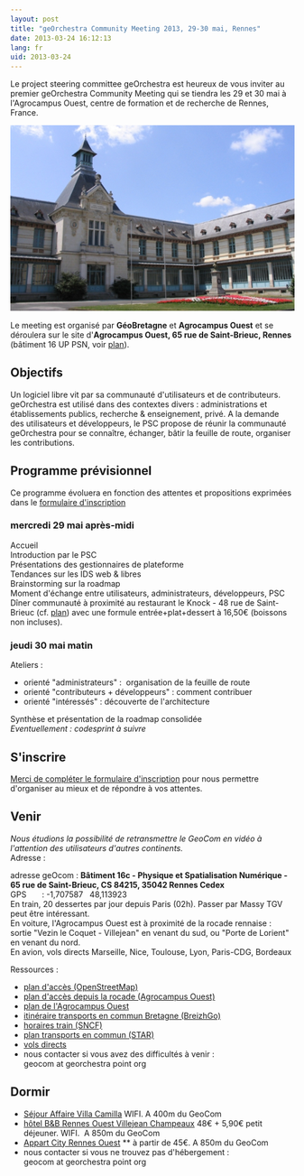 ```yaml
---
layout: post
title: "geOrchestra Community Meeting 2013, 29-30 mai, Rennes"
date: 2013-03-24 16:12:13
lang: fr
uid: 2013-03-24
---
```


<p>Le project steering committee geOrchestra est heureux de vous inviter au
premier geOrchestra Community Meeting qui se tiendra les 29 et 30 mai à
l'Agrocampus Ouest, centre de formation et de recherche de Rennes, France.</p>
<p><img src="/public/AGROCAMPUS.jpg" alt="" width="653" /></p>

<!--more-->

<p>Le meeting est organisé par
<strong>GéoBretagne</strong> et <strong>Agrocampus Ouest</strong> et
se déroulera sur le site d'<strong>Agrocampus Ouest, 65 rue de Saint-Brieuc,
Rennes</strong> (bâtiment 16 UP PSN, voir <a href="http://www.agrocampus-ouest.fr/infoglueDeliverLive/footer/plans-acces/campus-rennes" hreflang="fr">plan</a>).</p>
<h2>Objectifs</h2>
Un logiciel libre vit par sa communauté d'utilisateurs et de contributeurs.
geOrchestra est utilisé dans des contextes divers : administrations et
établissements publics, recherche &amp; enseignement, privé. A la demande des
utilisateurs et développeurs, le PSC propose de réunir la communauté
geOrchestra pour se connaître, échanger, bâtir la feuille de route, organiser
les contributions.
<h2>Programme prévisionnel</h2>
<div>Ce programme évoluera en fonction des attentes et propositions exprimées
dans le <a href="https://docs.google.com/forms/d/1aGFMtLFFsMX9ibFhmLjiwl7AhONxAx7zujYWhkutdbk/viewform" hreflang="fr">formulaire d'inscription</a></div>
<h3>mercredi 29 mai après-midi</h3>
<div>Accueil</div>
<div>Introduction par le PSC</div>
<div>Présentations des gestionnaires de plateforme</div>
<div>Tendances sur les IDS web &amp; libres</div>
<div>Brainstorming sur la roadmap</div>
<div>Moment d'échange entre utilisateurs, administrateurs, développeurs,
PSC</div>
<div>Dîner communauté à proximité au restaurant le Knock - 48 rue de
Saint-Brieuc (cf. <a href="http://www.openstreetmap.org/?lat=48.112655&amp;lon=-1.703063&amp;zoom=18&amp;layers=M">
plan</a>) avec une formule entrée+plat+dessert à 16,50€ (boissons non
incluses).</div>
<h3>jeudi 30 mai matin</h3>
<div>Ateliers :</div>
<div>
<ul>
<li>orienté &quot;administrateurs&quot; :  organisation de la feuille de route</li>
<li>orienté &quot;contributeurs + développeurs&quot; : comment contribuer</li>
<li>orienté &quot;intéressés&quot; : découverte de l'architecture</li>
</ul>
<div>Synthèse et présentation de la roadmap consolidée</div>
</div>
<div><em>Eventuellement : codesprint à suivre</em></div>
<h2>S'inscrire</h2>
<a href="https://docs.google.com/forms/d/1aGFMtLFFsMX9ibFhmLjiwl7AhONxAx7zujYWhkutdbk/viewform" hreflang="fr">Merci de compléter le formulaire d'inscription</a> pour nous
permettre d'organiser au mieux et de répondre à vos attentes.<br />
<h2>Venir</h2>
<div><em>Nous étudions la possibilité de retransmettre le GeoCom en vidéo à
l'attention des utilisateurs d'autres continents.</em></div>
<div>Adresse :
<p>adresse geOcom : <strong>Bâtiment 16c - Physique et Spatialisation Numérique
- 65 rue de Saint-Brieuc, CS 84215, 35042 Rennes Cedex</strong><br />
GPS       : -1,707587   48,113923<br />
En train, 20 dessertes par jour depuis Paris (02h). Passer par Massy TGV peut
être intéressant.<br />
En voiture, l'Agrocampus Ouest est à proximité de la rocade rennaise : sortie
&quot;Vezin le Coquet - Villejean&quot; en venant du sud, ou &quot;Porte de Lorient&quot; en venant
du nord.<br />
En avion, vols directs Marseille, Nice, Toulouse, Lyon, Paris-CDG,
Bordeaux</p>
</div>
<div>Ressources :</div>
<div>
<ul>
<li><a href="http://osm.org/go/eri001oXY--" hreflang="fr">plan d'accès
(OpenStreetMap)</a></li>
<li><a hreflang="fr" href="http://www.agrocampus-ouest.fr/infoglueDeliverLive/footer/plans-acces/rocade-rennes">
plan d'accès depuis la rocade (Agrocampus Ouest)</a></li>
<li><a href="http://www.agrocampus-ouest.fr/infoglueDeliverLive/footer/plans-acces/campus-rennes" hreflang="fr">plan de l'Agrocampus Ouest</a></li>
<li><a href="http://www.breizhgo.com/" hreflang="fr">itinéraire transports en
commun Bretagne (BreizhGo)</a></li>
<li><a href="http://train.voyages-sncf.com/train-paris-rennes" hreflang="fr">horaires train (SNCF)</a></li>
<li><a href="http://www.star.fr/fileadmin/documents/PDF/plans/de_reseau/Rennes_urb_complet.pdf" hreflang="fr">plan transports en commun (STAR)</a></li>
<li><a href="http://www.rennes.aeroport.fr/Tous-les-vols/Vols-directs" hreflang="fr">vols directs</a></li>
<li>nous contacter si vous avez des difficultés à venir :<br />
geocom at georchestra point org</li>
</ul>
</div>
<h2>Dormir</h2>
<div>
<ul>
<li><a href="http://www.sejours-affaires.com/residence-hoteliere-aparthotel-rennes-191.html" hreflang="fr">Séjour Affaire Villa Camilla</a> WIFI. A 400m du GeoCom</li>
<li><a href="https://www.hotel-bb.com/reservation-hotel/booking#step2?hotelId=4512&amp;arrival=29/05/13&amp;nightsNumber=1" hreflang="fr">hôtel B&amp;B Rennes Ouest Villejean Champeaux</a> 48€ +
5,90€ petit déjeuner. WIFI.  A 850m du GeoCom</li>
<li><a href="http://www.appartcity.com/apparthotel-rennes-ouest/_R_12_23_/accueil-residence.htm" hreflang="fr">Appart City Rennes Ouest</a> ** à partir de 45€.
A 850m du GeoCom</li>
<li>nous contacter si vous ne trouvez pas d'hébergement :<br />
geocom at georchestra point org</li>
</ul>
